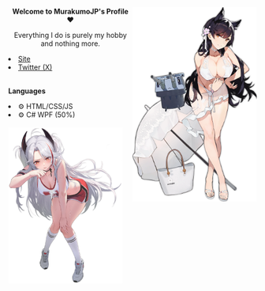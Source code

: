 <div>
  <img align="right" src="Assets/AtagoSummer.png" width="50%"/>
  <p align="center"><b>Welcome to MurakumoJP's Profile ❤</b></p>
  <p align="center">Everything I do is purely my hobby and nothing more.</p>
  <li><a href="https://murakumo-jp.github.io/">Site</a></li>
  <li><a href="https://twitter.com/MurakumoJP">Twitter (X)</a></li>
  <br/>
  <p><b>Languages</b></p>
  <li>⚙ HTML/CSS/JS</li>
  <li>⚙ C# WPF (50%)</li>
  <br/>
  <img align="left" src="Assets/PrinzEugenSport.png" width="46%"/>
</div>
